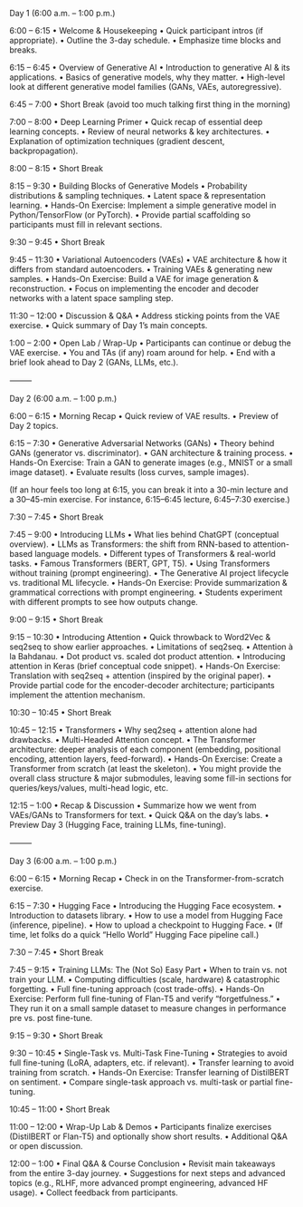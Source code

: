 Day 1 (6:00 a.m. – 1:00 p.m.)

6:00 – 6:15
	•	Welcome & Housekeeping
	•	Quick participant intros (if appropriate).
	•	Outline the 3-day schedule.
	•	Emphasize time blocks and breaks.

6:15 – 6:45
	•	Overview of Generative AI
	•	Introduction to generative AI & its applications.
	•	Basics of generative models, why they matter.
	•	High-level look at different generative model families (GANs, VAEs, autoregressive).

6:45 – 7:00
	•	Short Break (avoid too much talking first thing in the morning)

7:00 – 8:00
	•	Deep Learning Primer
	•	Quick recap of essential deep learning concepts.
	•	Review of neural networks & key architectures.
	•	Explanation of optimization techniques (gradient descent, backpropagation).

8:00 – 8:15
	•	Short Break

8:15 – 9:30
	•	Building Blocks of Generative Models
	•	Probability distributions & sampling techniques.
	•	Latent space & representation learning.
	•	Hands-On Exercise: Implement a simple generative model in Python/TensorFlow (or PyTorch).
	•	Provide partial scaffolding so participants must fill in relevant sections.

9:30 – 9:45
	•	Short Break

9:45 – 11:30
	•	Variational Autoencoders (VAEs)
	•	VAE architecture & how it differs from standard autoencoders.
	•	Training VAEs & generating new samples.
	•	Hands-On Exercise: Build a VAE for image generation & reconstruction.
	•	Focus on implementing the encoder and decoder networks with a latent space sampling step.

11:30 – 12:00
	•	Discussion & Q&A
	•	Address sticking points from the VAE exercise.
	•	Quick summary of Day 1’s main concepts.

1:00 – 2:00
	•	Open Lab / Wrap-Up
	•	Participants can continue or debug the VAE exercise.
	•	You and TAs (if any) roam around for help.
	•	End with a brief look ahead to Day 2 (GANs, LLMs, etc.).

⸻

Day 2 (6:00 a.m. – 1:00 p.m.)

6:00 – 6:15
	•	Morning Recap
	•	Quick review of VAE results.
	•	Preview of Day 2 topics.

6:15 – 7:30
	•	Generative Adversarial Networks (GANs)
	•	Theory behind GANs (generator vs. discriminator).
	•	GAN architecture & training process.
	•	Hands-On Exercise: Train a GAN to generate images (e.g., MNIST or a small image dataset).
	•	Evaluate results (loss curves, sample images).

(If an hour feels too long at 6:15, you can break it into a 30-min lecture and a 30–45-min exercise. For instance, 6:15–6:45 lecture, 6:45–7:30 exercise.)

7:30 – 7:45
	•	Short Break

7:45 – 9:00
	•	Introducing LLMs
	•	What lies behind ChatGPT (conceptual overview).
	•	LLMs as Transformers: the shift from RNN-based to attention-based language models.
	•	Different types of Transformers & real-world tasks.
	•	Famous Transformers (BERT, GPT, T5).
	•	Using Transformers without training (prompt engineering).
	•	The Generative AI project lifecycle vs. traditional ML lifecycle.
	•	Hands-On Exercise: Provide summarization & grammatical corrections with prompt engineering.
	•	Students experiment with different prompts to see how outputs change.

9:00 – 9:15
	•	Short Break

9:15 – 10:30
	•	Introducing Attention
	•	Quick throwback to Word2Vec & seq2seq to show earlier approaches.
	•	Limitations of seq2seq.
	•	Attention à la Bahdanau.
	•	Dot product vs. scaled dot product attention.
	•	Introducing attention in Keras (brief conceptual code snippet).
	•	Hands-On Exercise: Translation with seq2seq + attention (inspired by the original paper).
	•	Provide partial code for the encoder-decoder architecture; participants implement the attention mechanism.

10:30 – 10:45
	•	Short Break

10:45 – 12:15
	•	Transformers
	•	Why seq2seq + attention alone had drawbacks.
	•	Multi-Headed Attention concept.
	•	The Transformer architecture: deeper analysis of each component (embedding, positional encoding, attention layers, feed-forward).
	•	Hands-On Exercise: Create a Transformer from scratch (at least the skeleton).
	•	You might provide the overall class structure & major submodules, leaving some fill-in sections for queries/keys/values, multi-head logic, etc.

12:15 – 1:00
	•	Recap & Discussion
	•	Summarize how we went from VAEs/GANs to Transformers for text.
	•	Quick Q&A on the day’s labs.
	•	Preview Day 3 (Hugging Face, training LLMs, fine-tuning).

⸻

Day 3 (6:00 a.m. – 1:00 p.m.)

6:00 – 6:15
	•	Morning Recap
	•	Check in on the Transformer-from-scratch exercise.

6:15 – 7:30
	•	Hugging Face
	•	Introducing the Hugging Face ecosystem.
	•	Introduction to datasets library.
	•	How to use a model from Hugging Face (inference, pipeline).
	•	How to upload a checkpoint to Hugging Face.
	•	(If time, let folks do a quick “Hello World” Hugging Face pipeline call.)

7:30 – 7:45
	•	Short Break

7:45 – 9:15
	•	Training LLMs: The (Not So) Easy Part
	•	When to train vs. not train your LLM.
	•	Computing difficulties (scale, hardware) & catastrophic forgetting.
	•	Full fine-tuning approach (cost trade-offs).
	•	Hands-On Exercise: Perform full fine-tuning of Flan-T5 and verify “forgetfulness.”
	•	They run it on a small sample dataset to measure changes in performance pre vs. post fine-tune.

9:15 – 9:30
	•	Short Break

9:30 – 10:45
	•	Single-Task vs. Multi-Task Fine-Tuning
	•	Strategies to avoid full fine-tuning (LoRA, adapters, etc. if relevant).
	•	Transfer learning to avoid training from scratch.
	•	Hands-On Exercise: Transfer learning of DistilBERT on sentiment.
	•	Compare single-task approach vs. multi-task or partial fine-tuning.

10:45 – 11:00
	•	Short Break

11:00 – 12:00
	•	Wrap-Up Lab & Demos
	•	Participants finalize exercises (DistilBERT or Flan-T5) and optionally show short results.
	•	Additional Q&A or open discussion.

12:00 – 1:00
	•	Final Q&A & Course Conclusion
	•	Revisit main takeaways from the entire 3-day journey.
	•	Suggestions for next steps and advanced topics (e.g., RLHF, more advanced prompt engineering, advanced HF usage).
	•	Collect feedback from participants.

